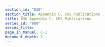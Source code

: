 ```yaml
---
section_id: "830"
section_title: Appendix C. CRS Publications
title: 830 Appendix C. CRS Publications
series_id: "800"
series_title: 
page_in_manual: C-1
document_depth: 2
---
```

